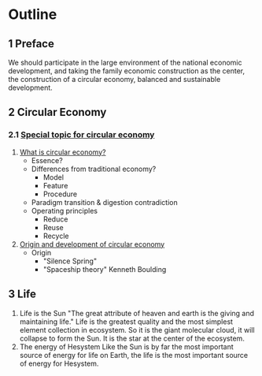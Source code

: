 Outline
========

1 Preface
--------
We should participate in the large environment of the national economic development, and taking the family economic construction as the center, the construction of a circular economy, balanced and sustainable development.

2 Circular Economy
-------------------

### 2.1 [Special topic for circular economy](http://www.china.com.cn/chinese/zhuanti/xhjj/754470.htm)

1. [What is circular economy?](http://www.china.com.cn/chinese/zhuanti/xhjj/760331.htm)
	+ Essence?
	+ Differences from traditional economy?
  		- Model
  		- Feature
  		- Procedure
  	+ Paradigm transition & digestion contradiction
  	+ Operating principles
  		- Reduce
  		- Reuse
  		- Recycle 
2. [Origin and development of circular economy](http://www.china.com.cn/chinese/zhuanti/xhjj/760330.htm)
	+ Origin
		- "Silence Spring"
		- "Spaceship theory" Kenneth Boulding


3 Life
-------
1. Life is the Sun
	"The great attribute of heaven and earth is the giving and maintaining life." Life is the greatest quality and the most simplest element collection in ecosystem. So it is the giant molecular cloud, it will collapse to form the Sun. It is the star at the center of the ecosystem.
2. The energy of Hesystem
	Like the Sun is by far the most important source of energy for life on Earth, the life is the most important source of energy for Hesystem.